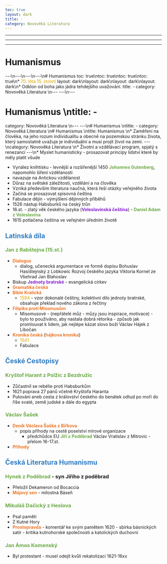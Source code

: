 ```yaml
---
toc: true
layout: dark
title: -
category: Novověká Literatura 
---
```

---
---
---
# Humanismus 
---\n---\n---\n---\n# Humanismus
toc: true\ntoc: true\ntoc: true\ntoc: true\n* <span style="color: #DBA400">70\. léta 15. století</span>
layout: dark\nlayout: dark\nlayout: dark\nlayout: dark\n*  Odklon od boha jako jádra tehdejšího uvažování. 
title: -
category: Novověká Literatura \n---
---\n---
# Humanismus \ntitle: -
category: Novověká Literatura \n---
---\n# Humanismus \ntitle: -
category: Novověká Literatura \n# Humanismus \ntitle: Humanismus \n*  Zaměření na člověka, na jeho rozum individualitu a obecně na pozemskou stránku života, který samostatně uvažuje je individuální a musí projít život na zemi.
---\ncategory: Novověká Literatura \n*  Životní a vzdělávací program, spjatý s renezancí
---\n*  Myslet humanisticky - prosazovat principy lidství které by měly platit všude
*  Vynález knihtisku - levnější a rozšířenější 1450 <span style="color: #6CAA46">**Johannes Gutenberg**</span>, napomohlo šíření vzdělanosti
*  navazuje na Antickou vzdělanost
*  Důraz na světské záležitosti, vzdělání a na člověka
*  Vzniká především literatura naučná, která řeší otázky veřejného života
*  Začíná se prosazovat spisovná čeština
*  Fabulace dějin - výmýšlení dějinných příběhů
*  1526 nástup Habsburků na český trůn
*  16.st. - zlatý věk českého jazyka (<span style="color: #8422ce">**Veleslavínská čeština**</span>) - <span style="color: #6CAA46">**Daniel Adam z Veleslavína**</span>
*  1615 potlačena čeština ve veřejném úředním životě
## <span style="color: #327DC3">**Latinská díla**</span>
### <span style="color: #6CAA46">**Jan z Rabštejna (15.st.)**</span>
* <span style="color: #EC7627">**Dialogus**</span> 
  * dialog, učenecká argumentace ve formě dopisu
Bohuslav Hasištejnský z Lobkowic
Rozvoj českého jazyka
Viktoria Kornel ze Všehrad
Jan Blahoslav
* Biskup <span style="color: #8422ce">**Jednoty bratrské**</span> - evangelická církev
* <span style="color: #EC7627">**Gramatika česká**</span>
* <span style="color: #EC7627">**Bible Kralická**</span>
  * <span style="color: #DBA400">1594</span> - vzor dokonalé češtiny, kolektivní dílo jednoty bratrské, obsahuje překlad nového zákona z řečtiny
* <span style="color: #EC7627">**Filipika proti Misomusům**</span> 
  * Misomusové - (nepřátelé můz - můzy jsou inspirace, motivace) - bylo to používáno, aby nastala dobrá rétorika - způsob jak promlouvat k lidem, jak nejlépe kázat slovo boží
Václav Hájek z Libočan
* <span style="color: #EC7627">**Kronika česká**</span> (<span style="color: #EC7627">**hájkova kronika**</span>) 
  * <span style="color: #DBA400">1541</span>
  * Fabulace
## <span style="color: #327DC3">**České Cestopisy**</span>
### <span style="color: #6CAA46">**Kryštof Harant z Polžic z Bezdružic**</span>
* Zůčastnil se rebélie proti Habsburkům
* 1621 poprava 27 pánů včetně Kryštofa Haranta
* Putování aneb cesta z království českého do benátek odtud po moři do říše svaté, země judské a dále do egypta
### <span style="color: #6CAA46">**Václav Šašek**</span>
* <span style="color: #EC7627">**Deník Václava Šaška z Bířkova**</span>
  * popis příhody na cestě poselství mírové organizace
    * předchůdce EU <span style="color: #6CAA46">**Jiří z Poděbrad**</span>
Václav Vratislav z Mitrovic - přelom 16-17.st.
* <span style="color: #EC7627">**Příhody**</span>
## <span style="color: #327DC3">**Česká Literatura Humanismu**</span>
### <span style="color: #6CAA46">**Hynek z Poděbrad**</span> - syn Jiřího z poděbrad
* Přeložil Dekameron od Bocaccia
* <span style="color: #EC7627">**Májový sen**</span> - milostná Báseň
### <span style="color: #6CAA46">**Mikuláš Dačický z Heslova**</span>
 * Psal paměti
 * Z Kutné Hory
 * <span style="color: #EC7627">**Prostopravda**</span> - komentář ke svým pamětem 1620 - sbírka básnických satir - kritika kutnohorské společnosti a katolických duchovní
### <span style="color: #6CAA46">**Jan Ámos Komenský**</span>
 * Byl protestant - musel odejít kvůli rekatolizaci 1621-16xx
